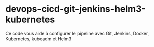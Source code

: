 # devops-cicd-git-jenkins-helm3-kubernetes
Ce code vous aide à configurer le pipeline avec Git, Jenkins, Docker, Kubernetes, kubeadm et Helm3
